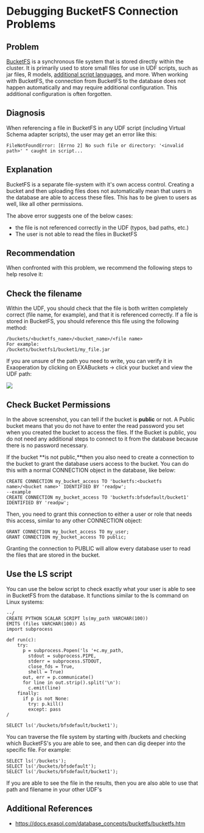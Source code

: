 # Debugging BucketFS Connection Problems 
## Problem

[BucketFS](https://docs.exasol.com/database_concepts/bucketfs/bucketfs.htm) is a synchronous file system that is stored directly within the cluster. It is primarily used to store small files for use in UDF scripts, such as jar files, R models, [additional script languages](https://docs.exasol.com/database_concepts/udf_scripts/adding_new_packages_script_languages.htm), and more. When working with BucketFS, the connection from BucketFS to the database does not happen automatically and may require additional configuration. This additional configuration is often forgotten.  

## Diagnosis

When referencing a file in BucketFS in any UDF script (including Virtual Schema adapter scripts), the user may get an error like this:


```markup
FileNotFoundError: [Errno 2] No such file or directory: '<invalid path>' " caught in script...
```
## Explanation

BucketFS is a separate file-system with it's own access control. Creating a bucket and then uploading files does not automatically mean that users in the database are able to access these files. This has to be given to users as well, like all other permissions. 

The above error suggests one of the below cases:

* the file is not referenced correctly in the UDF (typos, bad paths, etc.)
* The user is not able to read the files in BucketFS

## Recommendation

When confronted with this problem, we recommend the following steps to help resolve it:

## Check the filename

Within the UDF, you should check that the file is both written completely correct (file name, for example), and that it is referenced correctly. If a file is stored in BucketFS, you should reference this file using the following method:


```markup
/buckets/<bucketfs_name>/<bucket_name>/<file name>  
For example: 
/buckets/bucketfs1/bucket1/my_file.jar
```
If you are unsure of the path you need to write, you can verify it in Exaoperation by clicking on EXABuckets -> click your bucket and view the UDF path:

![](images/Screenshot-2020-10-09-152725.png)

## Check Bucket Permissions

In the above screenshot, you can tell if the bucket is **public** or not. A Public bucket means that you do not have to enter the read password you set when you created the bucket to access the files. If the Bucket is public, you do not need any additional steps to connect to it from the database because there is no password necessary.

If the bucket **is not public,**then you also need to create a connection to the bucket to grant the database users access to the bucket. You can do this with a normal CONNECTION object in the database, like below:


```
CREATE CONNECTION my_bucket_access TO 'bucketfs:<bucketfs name>/<bucket name>' IDENTIFIED BY 'readpw';   
--example  
CREATE CONNECTION my_bucket_access TO 'bucketfs:bfsdefault/bucket1' IDENTIFIED BY 'readpw';
```
Then, you need to grant this connection to either a user or role that needs this access, similar to any other CONNECTION object:


```markup
GRANT CONNECTION my_bucket_access TO my_user; 
GRANT CONNECTION my_bucket_access TO public;
```
Granting the connection to PUBLIC will allow every database user to read the files that are stored in the bucket.

## Use the LS script

You can use the below script to check exactly what your user is able to see in BucketFS from the database. It functions similar to the ls command on Linux systems:


```markup
--/
CREATE PYTHON SCALAR SCRIPT ls(my_path VARCHAR(100))
EMITS (files VARCHAR(100)) AS
import subprocess

def run(c):
	try:
	  p = subprocess.Popen('ls '+c.my_path,
		stdout = subprocess.PIPE,
		stderr = subprocess.STDOUT,
		close_fds = True,
		shell = True)
	  out, err = p.communicate()
	  for line in out.strip().split('\n'):
	    c.emit(line)
	finally:
	  if p is not None:
	    try: p.kill()
	    except: pass
/
 
SELECT ls('/buckets/bfsdefault/bucket1');
```
You can traverse the file system by starting with /buckets and checking which BucketFS's you are able to see, and then can dig deeper into the specific file. For example:


```markup
SELECT ls('/buckets');  
SELECT ls('/buckets/bfsdefault');  
SELECT ls('/buckets/bfsdefault/bucket1');
```
If you are able to see the file in the results, then you are also able to use that path and filename in your other UDF's

## Additional References

* <https://docs.exasol.com/database_concepts/bucketfs/bucketfs.htm>
